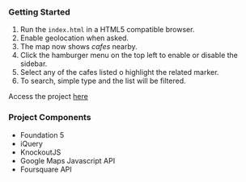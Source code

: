 ### Getting Started
1. Run the `index.html` in a HTML5 compatible browser.
2. Enable geolocation when asked.
3. The map now shows *cafes* nearby.
4. Click the hamburger menu on the top left to enable or disable the sidebar.
5. Select any of the cafes listed o highlight the related marker.
6. To search, simple type and the list will be filtered.

Access the project [here](http://sup-dev.github.io/neighborhood-map)

### Project Components
* Foundation 5
* iQuery
* KnockoutJS
* Google Maps Javascript API
* Foursquare API